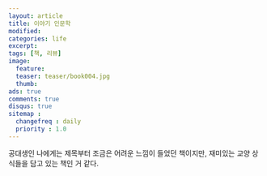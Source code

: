 ```yaml
---
layout: article
title: 이야기 인문학
modified:
categories: life
excerpt:
tags: [책, 리뷰]
image:
  feature:
  teaser: teaser/book004.jpg
  thumb:
ads: true
comments: true
disqus: true
sitemap :
  changefreq : daily
  priority : 1.0
---
```


공대생인 나에게는 제목부터 조금은 어려운 느낌이 들었던 책이지만, 재미있는 교양 상식들을 담고 있는 책인 거 같다.
